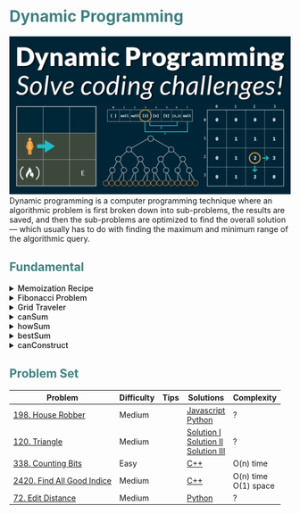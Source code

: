 # <span style="color:#408080;"> Dynamic Programming </span>

![alt](../../asset/dynamicprogramming.png)
Dynamic programming is a computer programming technique where an algorithmic problem is first broken down into sub-problems, the results are saved, and then the sub-problems are optimized to find the overall solution — which usually has to do with finding the maximum and minimum range of the algorithmic query.

## <span style="color:#408080;"> Fundamental </span>

<details>
<summary style="font-weight:500;">Memoization Recipe</summary>

1. Make it work
    - visualize the problem as a tree
    - implement the tree using recursion
    - test it
2. Make it efficient
    - add a memo object
    - add a base case to return memo value
    - store return value into memo

</details>

<details>
<summary style="font-weight:500;">Fibonacci Problem</summary>

Write a function ``fib(n)`` that takes in a number as an argument. The function should return n-th number of the Fibonacci sequence.

The 1st and 2nd number of the sequence is 1.
To generate the next number of the sequence, we sum previous two elements.
<p style="text-align: center;">fib(n) =  1, 1, 2, 3, 5, 8, 13, 21, 34, 54, ...</p>

Recursive Algorithm

```Javascript
const fib = (n) => {
    if (n <= 2) return 1;
    return fib(n-1) + fib(n-2);
}
// Time complexity: O(2^n)
// Space Complexity: O(n)
```

Dynamic Programming

```Javascript
const fib = (n) => {
    if (n <= 2) return 1;
    let f = new Array(n);
    f[0] = 1;
    f[1] = 1;
    for (let i = 2; i < n; i++){
        f[i] = f[i-1] + f[i-2];
    }
    return f[n-1];
}
// Time complexity: O(n)
// Space Complexity: O(n)
```

</details>

<details>
<summary style="font-weight:500;">Grid Traveler</summary>

Say that you are a traveler on a 2D grid. You begin in the top-left corner and your goal is to travel to the bottom-right corner. You may only move down or right.

Example:
<div style="display:flex; gap:2%;flex-wrap:wrap;">
<table>
<tr>
<th> Explain </th>
<th> gridTraveler(1,1) = 1 </th>
</tr>
<tr>
<td>

1. "do nothing"

</td>
<td>

| S/E |
|-----|

</td>
</tr>
</table>

<table>
<tr>
<th> Explain </th>
<th> gridTraveler(0,1) = 0 </th>
</tr>
<tr>
<td>

1. "invalid"

</td>
<td>

</td>
</tr>
</table>

<table>
<tr>
<th> Explain </th>
<th> gridTraveler(2,3) = 3 </th>
</tr>
<tr>
<td>

1. right - down - right

    ```text
    (2,2) -> (1,2) -> (1,1)
    ```

2. right - right - down

    ```text
    (2,2) -> (2,1) -> (1,1)
    ```

3. down - right - right

    ```text
    (1,3) -> (1,2) -> (1,1)
    ```

</td>
<td>

|  S  |     |     |
|-----|-----|-----|
|     |     |  E  |

</td>
</tr>
</table>
</div>

Using Memoization Method:

```Javascript
const gridTraveler = (m,n,memo={}) => {
    let key = m + ',' + n;
    if(key in memo) return memo[key]; // break branch if value of (m,n) is calculated in other branch
    if (m == 0 || n == 0) return 0; // check valid
    if (m == 1 && n == 1) return 1; // go to target
    memo[key] = gridTraveler(m-1, n,memo) + gridTraveler(m, n-1,memo);
    return memo[key] // move down or right
}
console.log(gridTraveler(7,8)) // Output = 1716
// memoized : O(m*n) time, O(m+n) space
```

</details>

<details>
<summary style="font-weight:500;">canSum</summary>

Write a function ```canSum(targetSum, numbers)``` that takes in a targetSum and an array of numbers as argument.

The function should return a boolean indicating whether or not it is possible to generate the targetSum using numbers (two elements in every pair is different) from the array.

Constraint: all input numbers are nonnegative.

Using Memoization Method:

```Javascript
const canSum = (targetSum, numbers, begin, memo={}) => {
    if (targetSum in memo) return memo[targetSum];
    if (targetSum === 0) return true;
    if (targetSum < 0) return false;
    for (let index = begin; index < numbers.length; index++){
        if (canSum(targetSum - numbers[index], numbers,index+1,memo) === true){
            memo[targetSum] = true;
            return true;
        }
    }
    memo[targetSum] = false;
    return false;
}
console.log(canSum(6, [2,5,3,4], 0)); // true
// m : value of target sum, n: length of array
// Complexity: O(m*n) time, O(m) space
```

</details>

<details>
<summary style="font-weight:500;">howSum</summary>

Write a function ```howSum(targetSum, numbers)``` that takes in a targetSum and an array of numbers as arguments.

The function should return an array containing any combination of elements that add up to exactly the targetSum. If there is no combination that adds up to the targetSum, then return null array.

Using Recursive Algorithm:

```Javascript
let ListSumEqualTargetSum = [];
const targetSum = 8;
const numbers = [3,4,1,2,6];
const used = new Array(numbers.length).fill(false);

const howSum = (targetSum, numbers, path=[]) => {

    if (targetSum === 0) {
        ListSumEqualTargetSum.push(path);
        return;
    }
    if (targetSum < 0) return;

    for (let index = 0; index < numbers.length; index++) {
        if (used[index] === false){
            used[index] = true;
            howSum(targetSum - numbers[index], numbers, [numbers[index], ...path]);
            used[index] = false;
        }
    }
};
howSum(targetSum,numbers);
console.log(ListSumEqualTargetSum)
```

</details>

<details>
<summary style="font-weight:500">bestSum</summary>

Write a function ``bestSum(targetSum, numbers)`` that takes in a targetSum and an array of numbers as arguments.

The function should return an array containing the shortest combination of numbers that add up to exactly the targetSum.

If there is a tie for the shortest combination, you may return any one of the shortest.

```Javascript
const bestSum = (targetSum, numbers, memo={}) => {
    if (targetSum in memo) return memo[targetSum];
    if (targetSum === 0) return [];
    if (targetSum < 0) return null;
    let shortestCombination = null;
    for (let number of numbers){
        const reminder = bestSum(targetSum - number, numbers,memo);
        if (reminder !== null){
            const combination = [number,...reminder];
            if (shortestCombination === null || combination.length < shortestCombination.length){
                shortestCombination = combination;
            }   
        }
    }
    memo[targetSum] = shortestCombination;
    return shortestCombination;
}
console.log(bestSum(100,[1,2,5,25]))

// m = targetSum
// n = numbers.length

// brute force: O(n^m * m) time, O(m^2) space
// memoized: O(n * m^2) time, O(m^2) space
```

</details>

<details>
<summary style="font-weight:500">canConstruct</summary>

Write a function ```canConstruct(target, wordBank)``` that accepts a tarhet string and an array of strings.

The function should return a boolean indicating whether or not the ``target`` can be constructed by concatenating elements of the ``wordBank`` array.

You may reuse elements of ``wordBank`` as many times as needed.

```Javascript
const canConstruct = (target, wordBank, memo = {}) => {
    if (target in memo) return memo[target];
    if (target === ''){
        return true;
    }
    for (let word of wordBank){
        if (target.indexOf(word) === 0){
            const suffix = target.slice(word.length);
            if (canConstruct(suffix, wordBank) === true){
                memo[target] = true;
                return true;
            };
        }
    }
    memo[target] = false;
    return false;
}
console.log(canConstruct("abcdef",["ab","c","dfab","def"]))

// m = target.length
// n = wordBank.length

// brute force : O(n^m * m) time, O(m^2) space
// memoized: O(n * m^2) time, O(m^2) space
```

</details>

## <span style="color:#408080;"> Problem Set </span>

| Problem | Difficulty | Tips | Solutions | Complexity |
|---------|------------|---------|------------|--------------|
| [198. House Robber](https://leetcode.com/problems/house-robber/) | Medium |  | [Javascript](../../solution/198_House_Robber.js) </br> [Python](../../solution/198_House_Robber.py) | ? |
| [120. Triangle](https://leetcode.com/problems/triangle/) | Medium | | [Solution I](../../solution/120_Triangle.py) </br> [Solution II](../../solution/120_Triangle.cpp) </br> [Solution III](../../solution/120_Triangle.js)| ? |
| [338. Counting Bits](https://leetcode.com/problems/counting-bits/) | Easy |  |  [C++](../../solution/338_Counting_Bits.cpp) | O(n) time |
| [2420. Find All Good Indice](https://leetcode.com/problems/find-all-good-indices/)| Medium | | [C++](../../solution//2420_Find_All_Good_Indice.cpp)| O(n) time </br> O(1) space|
| [72. Edit Distance](https://leetcode.com/problems/edit-distance/) | Medium | | [Python](../../solution/72_Edit_Distance.py) | ? |
